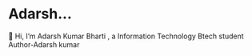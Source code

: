 # Adarsh...
👋 Hi, I’m Adarsh Kumar Bharti , a Information Technology Btech student
Author-Adarsh kumar
